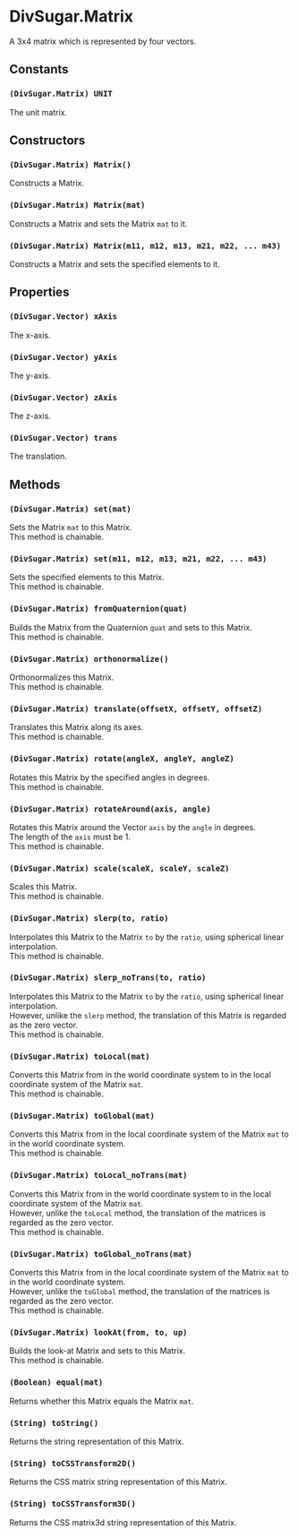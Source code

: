 DivSugar.Matrix
===============

A 3x4 matrix which is represented by four vectors.

Constants
---------

### `(DivSugar.Matrix) UNIT`
The unit matrix.

Constructors
------------

### `(DivSugar.Matrix) Matrix()`
Constructs a Matrix.

### `(DivSugar.Matrix) Matrix(mat)`
Constructs a Matrix and sets the Matrix `mat` to it.

### `(DivSugar.Matrix) Matrix(m11, m12, m13, m21, m22, ... m43)`
Constructs a Matrix and sets the specified elements to it.

Properties
----------

### `(DivSugar.Vector) xAxis`
The x-axis.

### `(DivSugar.Vector) yAxis`
The y-axis.

### `(DivSugar.Vector) zAxis`
The z-axis.

### `(DivSugar.Vector) trans`
The translation.

Methods
-------

### `(DivSugar.Matrix) set(mat)`
Sets the Matrix `mat` to this Matrix.  
This method is chainable.

### `(DivSugar.Matrix) set(m11, m12, m13, m21, m22, ... m43)`
Sets the specified elements to this Matrix.  
This method is chainable.

### `(DivSugar.Matrix) fromQuaternion(quat)`
Builds the Matrix from the Quaternion `quat` and sets to this Matrix.  
This method is chainable.

### `(DivSugar.Matrix) orthonormalize()`
Orthonormalizes this Matrix.  
This method is chainable.

### `(DivSugar.Matrix) translate(offsetX, offsetY, offsetZ)`
Translates this Matrix along its axes.  
This method is chainable.

### `(DivSugar.Matrix) rotate(angleX, angleY, angleZ)`
Rotates this Matrix by the specified angles in degrees.  
This method is chainable.

### `(DivSugar.Matrix) rotateAround(axis, angle)`
Rotates this Matrix around the Vector `axis` by the `angle` in degrees.  
The length of the `axis` must be 1.  
This method is chainable.

### `(DivSugar.Matrix) scale(scaleX, scaleY, scaleZ)`
Scales this Matrix.  
This method is chainable.

### `(DivSugar.Matrix) slerp(to, ratio)`
Interpolates this Matrix to the Matrix `to` by the `ratio`, using spherical linear interpolation.  
This method is chainable.

### `(DivSugar.Matrix) slerp_noTrans(to, ratio)`
Interpolates this Matrix to the Matrix `to` by the `ratio`, using spherical linear interpolation.  
However, unlike the `slerp` method, the translation of this Matrix is regarded as the zero vector.  
This method is chainable.

### `(DivSugar.Matrix) toLocal(mat)`
Converts this Matrix from in the world coordinate system to in the local coordinate system of the Matrix `mat`.  
This method is chainable.

### `(DivSugar.Matrix) toGlobal(mat)`
Converts this Matrix from in the local coordinate system of the Matrix `mat` to in the world coordinate system.  
This method is chainable.

### `(DivSugar.Matrix) toLocal_noTrans(mat)`
Converts this Matrix from in the world coordinate system to in the local coordinate system of the Matrix `mat`.  
However, unlike the `toLocal` method, the translation of the matrices is regarded as the zero vector.  
This method is chainable.

### `(DivSugar.Matrix) toGlobal_noTrans(mat)`
Converts this Matrix from in the local coordinate system of the Matrix `mat` to in the world coordinate system.  
However, unlike the `toGlobal` method, the translation of the matrices is regarded as the zero vector.  
This method is chainable.

### `(DivSugar.Matrix) lookAt(from, to, up)`
Builds the look-at Matrix and sets to this Matrix.  
This method is chainable.

### `(Boolean) equal(mat)`
Returns whether this Matrix equals the Matrix `mat`.

### `(String) toString()`
Returns the string representation of this Matrix.

### `(String) toCSSTransform2D()`
Returns the CSS matrix string representation of this Matrix.

### `(String) toCSSTransform3D()`
Returns the CSS matrix3d string representation of this Matrix.
